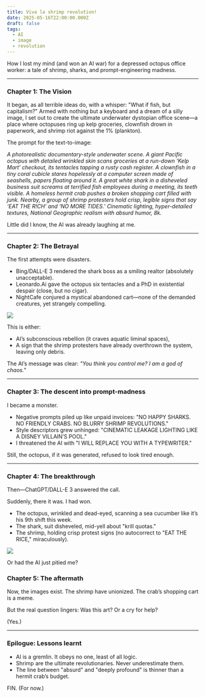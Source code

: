 ```yaml
---
title: Viva la shrimp revolution! 
date: 2025-05-16T22:00:00.000Z
draft: false
tags:
  - AI
  - image
  - revolution
---
```


How I lost my mind (and won an AI war) for a depressed octopus office worker: a tale of shrimp, sharks, and prompt-engineering madness.

***

### Chapter 1: The Vision

It began, as all terrible ideas do, with a whisper: "What if fish, but capitalism?" Armed with nothing but a keyboard 
and a dream of a silly image, I set out to create the ultimate underwater dystopian office scene—a place where 
octopuses ring up kelp groceries, clownfish drown in paperwork, and shrimp riot against the 1% (plankton).

The prompt for the text-to-image:

*A photorealistic documentary-style underwater scene. A giant Pacific octopus with detailed wrinkled skin scans 
groceries at a run-down ‘Kelp Mart’ checkout, its tentacles tapping a rusty cash register. A clownfish in a tiny 
coral cubicle stares hopelessly at a computer screen made of seashells, papers floating around it. A great white 
shark in a disheveled business suit screams at terrified fish employees during a meeting, its teeth visible. A 
homeless hermit crab pushes a broken shopping cart filled with junk. Nearby, a group of shrimp protesters hold crisp, 
legible signs that say ‘EAT THE R!CH’ and ‘NO MORE TIDES.’ Cinematic lighting, hyper-detailed textures, National 
Geographic realism with absurd humor, 8k.*

Little did I know, the AI was already laughing at me.

***

### Chapter 2: The Betrayal

The first attempts were disasters.

* Bing/DALL-E 3 rendered the shark boss as a smiling realtor (absolutely unacceptable).
* Leonardo.Ai gave the octopus six tentacles and a PhD in existential despair (close, but no cigar).
* NightCafe conjured a mystical abandoned cart—none of the demanded creatures, yet strangely compelling. 

![](/images/underwater-cart.png#center)

This is either:

* AI’s subconscious rebellion (it craves aquatic liminal spaces),
* A sign that the shrimp protesters have already overthrown the system, leaving only debris.

The AI’s message was clear: *"You think you control me? I am a god of chaos."*

***

### Chapter 3: The descent into prompt-madness

I became a monster.

* Negative prompts piled up like unpaid invoices: "NO HAPPY SHARKS. NO FRIENDLY CRABS. NO BLURRY SHRIMP REVOLUTIONS."
* Style descriptors grew unhinged: "CINEMATIC LEAKAGE LIGHTING LIKE A DISNEY VILLAIN’S POOL."
* I threatened the AI with "I WILL REPLACE YOU WITH A TYPEWRITER."

Still, the octopus, if it was generated, refused to look tired enough.

***

### Chapter 4: The breakthrough

Then—ChatGPT/DALL-E 3 answered the call.

Suddenly, there it was. I had won.

* The octopus, wrinkled and dead-eyed, scanning a sea cucumber like it’s his 9th shift this week.
* The shark, suit disheveled, mid-yell about "krill quotas."
* The shrimp, holding crisp protest signs (no autocorrect to "EAT THE RICE," miraculously).

![](/images/underwater-market.png#center)

Or had the AI just pitied me?

### Chapter 5: The aftermath

Now, the images exist. The shrimp have unionized. The crab’s shopping cart is a meme.

But the real question lingers: Was this art? Or a cry for help?

(Yes.)

***

### Epilogue: Lessons learnt

* AI is a gremlin. It obeys no one, least of all logic.
* Shrimp are the ultimate revolutionaries. Never underestimate them.
* The line between "absurd" and "deeply profound" is thinner than a hermit crab’s budget.

FIN. (For now.)